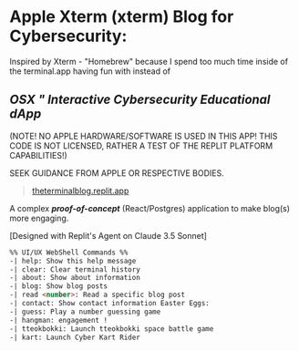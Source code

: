 # Apple Xterm (xterm) Blog for Cybersecurity: 

Inspired by Xterm - "Homebrew" because I spend too much time inside of the terminal.app 
having fun with instead 
of 
## ***OSX " Interactive Cybersecurity Educational dApp***
(NOTE! NO APPLE HARDWARE/SOFTWARE IS USED IN THIS APP! THIS CODE IS NOT LICENSED, RATHER A TEST OF THE REPLIT PLATFORM CAPABILITIES!)




SEEK GUIDANCE FROM APPLE OR RESPECTIVE BODIES.


>[theterminalblog.replit.app](https://theterminalblog.replit.app)

A complex ***proof-of-concept*** (React/Postgres) application to make blog(s) more engaging. 



[Designed with Replit's Agent on Claude 3.5 Sonnet]

```md 
%% UI/UX WebShell Commands %%
-| help: Show this help message 
-| clear: Clear terminal history 
-| about: Show about information 
-| blog: Show blog posts 
-| read <number>: Read a specific blog post 
-| contact: Show contact information Easter Eggs: 
-| guess: Play a number guessing game 
-| hangman: engagement !
-| tteokbokki: Launch tteokbokki space battle game 
-| kart: Launch Cyber Kart Rider
```
